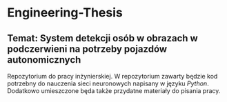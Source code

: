 # Engineering-Thesis
## Temat: **System detekcji osób w obrazach w podczerwieni na potrzeby pojazdów autonomicznych**
Repozytorium do pracy inżynierskiej. W repozytorium zawarty będzie kod potrzebny do nauczenia sieci neuronowych napisany w języku *Python*. Dodatkowo umieszczone będa także przydatne materiały do pisania pracy.
